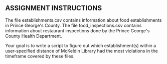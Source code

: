 ## ASSIGNMENT INSTRUCTIONS
The file establishments.csv contains information about food establishments in Prince George's County. 
The file food_inspections.csv contains information about restaurant inspections done by the Prince George's County Health Department.

Your goal is to write a script to figure out which establishment(s) within a user-specified distance of McKeldin Library had the most violations in the timeframe covered by these files.
